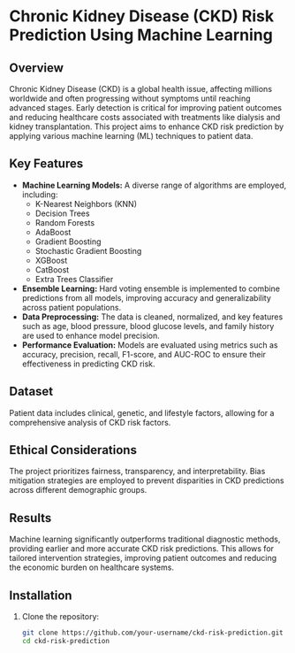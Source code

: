 # Chronic Kidney Disease (CKD) Risk Prediction Using Machine Learning

## Overview

Chronic Kidney Disease (CKD) is a global health issue, affecting millions worldwide and often progressing without symptoms until reaching advanced stages. Early detection is critical for improving patient outcomes and reducing healthcare costs associated with treatments like dialysis and kidney transplantation. This project aims to enhance CKD risk prediction by applying various machine learning (ML) techniques to patient data.

## Key Features

- **Machine Learning Models:** A diverse range of algorithms are employed, including:
  - K-Nearest Neighbors (KNN)
  - Decision Trees
  - Random Forests
  - AdaBoost
  - Gradient Boosting
  - Stochastic Gradient Boosting
  - XGBoost
  - CatBoost
  - Extra Trees Classifier
- **Ensemble Learning:** Hard voting ensemble is implemented to combine predictions from all models, improving accuracy and generalizability across patient populations.
- **Data Preprocessing:** The data is cleaned, normalized, and key features such as age, blood pressure, blood glucose levels, and family history are used to enhance model precision.
- **Performance Evaluation:** Models are evaluated using metrics such as accuracy, precision, recall, F1-score, and AUC-ROC to ensure their effectiveness in predicting CKD risk.

## Dataset

Patient data includes clinical, genetic, and lifestyle factors, allowing for a comprehensive analysis of CKD risk factors.

## Ethical Considerations

The project prioritizes fairness, transparency, and interpretability. Bias mitigation strategies are employed to prevent disparities in CKD predictions across different demographic groups.

## Results

Machine learning significantly outperforms traditional diagnostic methods, providing earlier and more accurate CKD risk predictions. This allows for tailored intervention strategies, improving patient outcomes and reducing the economic burden on healthcare systems.

## Installation

1. Clone the repository:
   ```bash
   git clone https://github.com/your-username/ckd-risk-prediction.git
   cd ckd-risk-prediction
   ```
